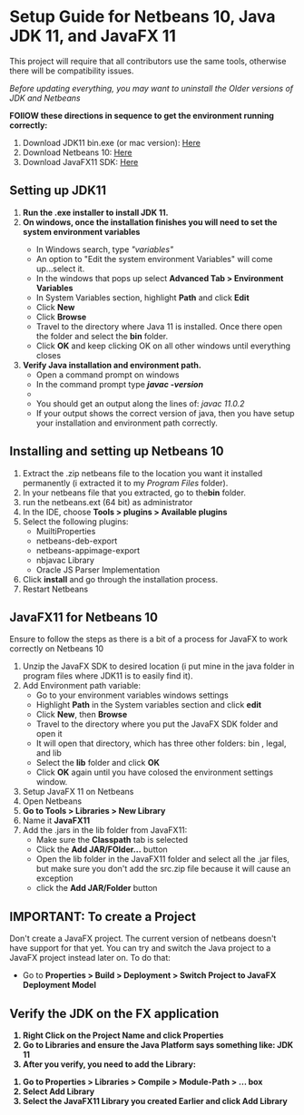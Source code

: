 <h1>Setup Guide for Netbeans 10, Java JDK 11, and JavaFX 11</h1>

<p>This project will require that all contributors use the same tools, otherwise there will be compatibility issues.</p>
<p><em>Before updating everything, you may want to uninstall the Older versions of JDK and Netbeans</em></p>
<strong>FOllOW these directions in sequence to get the environment running correctly:</strong>
<ol>
  <li>Download JDK11 bin.exe (or mac version): <a href ="https://www.oracle.com/technetwork/java/javase/downloads/jdk11-downloads-5066655.html">Here</a></li>
  <li>Download Netbeans 10: <a href="https://www-us.apache.org/dist/incubator/netbeans/incubating-netbeans/incubating-10.0/incubating-netbeans-10.0-bin.zip">Here</a></li>
  <li>Download JavaFX11 SDK: <a href="https://gluonhq.com/products/javafx/">Here</a></li>
</ol>

<h2>Setting up JDK11</h2>
<ol>
  <li><strong>Run the .exe installer to install JDK 11.</strong></li>
  <li><strong>On windows, once the installation finishes you will need to set the system environment variables</strong></li>
  <ul>
    <li>In Windows search, type <em>"variables"</em></li>
    <li>An option to "Edit the system environment Variables" will come up...select it.</li>
    <li>In the windows that pops up select <strong>Advanced Tab > Environment Variables</strong></li>
    <li>In System Variables section, highlight <strong>Path</strong> and click <strong>Edit</strong></li>
    <li>Click <strong>New</strong></li>
    <li>Click <strong>Browse</strong></li>
    <li>Travel to the directory where Java 11 is installed.  Once there open the folder and select the <strong>bin</strong> folder.</li>
    <li>Click <strong>OK</strong> and keep clicking OK on all other windows until everything closes</li>
  </ul>
  <li><strong>Verify Java installation and environment path.</strong>
    <ul>
        <li>Open a command prompt on windows</li>
        <li>In the command prompt type <strong><em>javac -version</em></strong><li>
        <li>You should get an output along the lines of: <em>javac 11.0.2</em></li>
        <li>If your output shows the correct version of java, then you have setup your installation and environment path correctly.</li>
    </ul>
  </li>
    
  
</ol>

<h2>Installing and setting up Netbeans 10</h2>

<ol>
  <li>Extract the .zip netbeans file to the location you want it installed permanently (i extracted it to my <em>Program Files</em> folder).</li>
  <li>In your netbeans file that you extracted, go to the<strong>bin</strong> folder.
  <li>run the netbeans.ext (64 bit) as administrator</li>
  <li>In the IDE, choose <strong>Tools > plugins > Available plugins</strong></li>
  <li>Select the following plugins: 
  <ul>
    <li>MuiltiProperties</li>
    <li>netbeans-deb-export</li>
    <li>netbeans-appimage-export</li>
    <li>nbjavac Library</li>
    <li>Oracle JS Parser Implementation</li>
  </ul>
  </li>
  <li>Click <strong> install</strong> and go through the installation process.</li>
  <li>Restart Netbeans</li>
</ol>


<h2>JavaFX11 for Netbeans 10</h2>
<p>Ensure to follow the steps as there is a bit of a process for JavaFX to work correctly on Netbeans 10</p>
<ol>
  <li>Unzip the JavaFX SDK to desired location (i put mine in the java folder in program files where JDK11 is to easily find it).</li>
  <li>Add Environment path variable: 
      <ul>
        <li>Go to your environment variables windows settings</li>
        <li>Highlight <strong>Path</strong> in the System variables section and click <strong>edit</strong></li>
        <li>Click <strong>New</strong>, then <strong>Browse</strong></li>
        <li>Travel to the directory where you put the JavaFX SDK folder and open it</li>
        <li>It will open that directory, which has three other folders: bin , legal, and lib</li>
        <li>Select the <strong>lib</strong></> folder and click <strong>OK</strong></li>
        <li>Click <strong>OK</strong> again until you have colosed the environment settings window.</li>
      </ul>
  </li>
  <li>Setup JavaFX 11 on Netbeans</li>
  <li>Open Netbeans</li>
  <li><strong>Go to Tools > Libraries > New Library</strong></li>
  <li>Name it <strong>JavaFX11</strong></li>
  <li>Add the .jars in the lib folder from JavaFX11:
      <ul>
        <li>Make sure the <strong>Classpath</strong> tab is selected</li>
        <li>Click the <strong>Add JAR/FOlder...</strong> button</li>
        <li>Open the lib folder in the JavaFX11 folder and select all the .jar files, but make sure you don't add the src.zip file because it will cause an exception</li>
        <li>click the <strong>Add JAR/Folder</strong> button</li>
      </ul>
</ol>

<h2>IMPORTANT: To create a Project</h2>
<p> Don't create a JavaFX project.  The current version of netbeans doesn't have support for that yet.  You can try and switch the Java project to a JavaFX project instead later on. To do that:</p>
<ul>
  <li>Go to <strong> Properties > Build > Deployment > Switch Project to JavaFX Deployment Model</li>
 </ul>
 <h2>Verify the JDK on the FX application</h2>
 <ol>
  <li>Right Click on the Project Name and click <strong>Properties</strong></li>
  <li>Go to <strong>Libraries</strong> and ensure the Java Platform says something like: JDK 11</li>
  <li>After you verify, you need to add the Library: 
    </ol>
      <ol>
        <li>Go to <strong>Properties > Libraries > Compile > Module-Path > ... box</li>
        <li>Select <strong>Add Library</strong></li>
        <li>Select the <strong>JavaFX11</strong> Library you created Earlier and click <strong>Add Library</strong></li>
       </ol>
       </li> 
 </ol>
  



